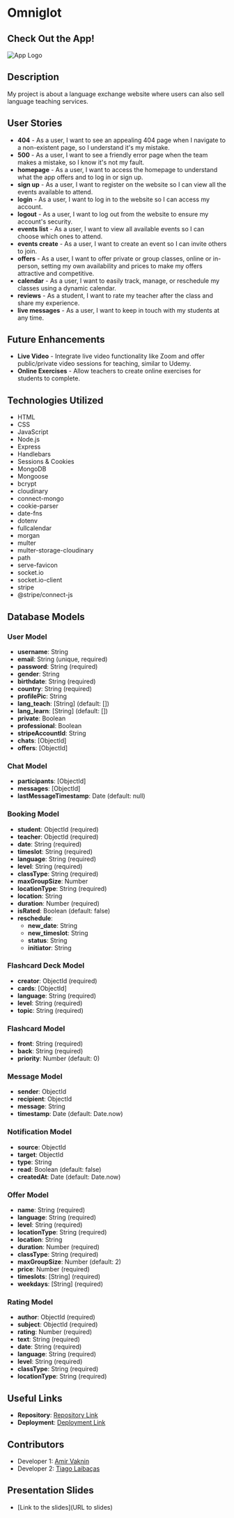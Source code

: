 # Omniglot

## Check Out the App!

![App Logo](path/to/logo.png)

## Description

My project is about a language exchange website where users can also sell language teaching services.

## User Stories

- **404** - As a user, I want to see an appealing 404 page when I navigate to a non-existent page, so I understand it's my mistake.
- **500** - As a user, I want to see a friendly error page when the team makes a mistake, so I know it's not my fault.
- **homepage** - As a user, I want to access the homepage to understand what the app offers and to log in or sign up.
- **sign up** - As a user, I want to register on the website so I can view all the events available to attend.
- **login** - As a user, I want to log in to the website so I can access my account.
- **logout** - As a user, I want to log out from the website to ensure my account's security.
- **events list** - As a user, I want to view all available events so I can choose which ones to attend.
- **events create** - As a user, I want to create an event so I can invite others to join.
- **offers** - As a user, I want to offer private or group classes, online or in-person, setting my own availability and prices to make my offers attractive and competitive.
- **calendar** - As a user, I want to easily track, manage, or reschedule my classes using a dynamic calendar.
- **reviews** - As a student, I want to rate my teacher after the class and share my experience.
- **live messages** - As a user, I want to keep in touch with my students at any time.

## Future Enhancements

- **Live Video** - Integrate live video functionality like Zoom and offer public/private video sessions for teaching, similar to Udemy.
- **Online Exercises** - Allow teachers to create online exercises for students to complete.

## Technologies Utilized

- HTML
- CSS
- JavaScript
- Node.js
- Express
- Handlebars
- Sessions & Cookies
- MongoDB
- Mongoose
- bcrypt
- cloudinary
- connect-mongo
- cookie-parser
- date-fns
- dotenv
- fullcalendar
- morgan
- multer
- multer-storage-cloudinary
- path
- serve-favicon
- socket.io
- socket.io-client
- stripe
- @stripe/connect-js

## Database Models

### User Model

- **username**: String
- **email**: String (unique, required)
- **password**: String (required)
- **gender**: String
- **birthdate**: String (required)
- **country**: String (required)
- **profilePic**: String
- **lang_teach**: [String] (default: [])
- **lang_learn**: [String] (default: [])
- **private**: Boolean
- **professional**: Boolean
- **stripeAccountId**: String
- **chats**: [ObjectId<Chat>]
- **offers**: [ObjectId<Offer>]

### Chat Model

- **participants**: [ObjectId<User>]
- **messages**: [ObjectId<Message>]
- **lastMessageTimestamp**: Date (default: null)

### Booking Model

- **student**: ObjectId<User> (required)
- **teacher**: ObjectId<User> (required)
- **date**: String (required)
- **timeslot**: String (required)
- **language**: String (required)
- **level**: String (required)
- **classType**: String (required)
- **maxGroupSize**: Number
- **locationType**: String (required)
- **location**: String
- **duration**: Number (required)
- **isRated**: Boolean (default: false)
- **reschedule**:
  - **new_date**: String
  - **new_timeslot**: String
  - **status**: String
  - **initiator**: String

### Flashcard Deck Model

- **creator**: ObjectId<User> (required)
- **cards**: [ObjectId<Flashcard>]
- **language**: String (required)
- **level**: String (required)
- **topic**: String (required)

### Flashcard Model

- **front**: String (required)
- **back**: String (required)
- **priority**: Number (default: 0)

### Message Model

- **sender**: ObjectId<User>
- **recipient**: ObjectId<User>
- **message**: String
- **timestamp**: Date (default: Date.now)

### Notification Model

- **source**: ObjectId<User>
- **target**: ObjectId<User>
- **type**: String
- **read**: Boolean (default: false)
- **createdAt**: Date (default: Date.now)

### Offer Model

- **name**: String (required)
- **language**: String (required)
- **level**: String (required)
- **locationType**: String (required)
- **location**: String
- **duration**: Number (required)
- **classType**: String (required)
- **maxGroupSize**: Number (default: 2)
- **price**: Number (required)
- **timeslots**: [String] (required)
- **weekdays**: [String] (required)

### Rating Model

- **author**: ObjectId<User> (required)
- **subject**: ObjectId<User> (required)
- **rating**: Number (required)
- **text**: String (required)
- **date**: String (required)
- **language**: String (required)
- **level**: String (required)
- **classType**: String (required)
- **locationType**: String (required)


## Useful Links

- **Repository**: [Repository Link](https://github.com/AmVa93n/Omniglot)
- **Deployment**: [Deployment Link](https://omniglot-znxc.onrender.com/)

## Contributors

- Developer 1: [Amir Vaknin](https://github.com/AmVa93n)
- Developer 2: [Tiago Laibaças](https://gist.github.com/MistaKitty)

## Presentation Slides

- [Link to the slides](URL to slides)
